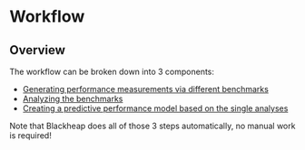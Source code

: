 # Workflow

## Overview

The workflow can be broken down into 3 components:

- [Generating performance measurements via different benchmarks](./Benchmark.md)
- [Analyzing the benchmarks](./Analysis.md)
- [Creating a predictive performance model based on the single analyses](./ModelCreation.md)

Note that Blackheap does all of those 3 steps automatically, no manual work is required!
